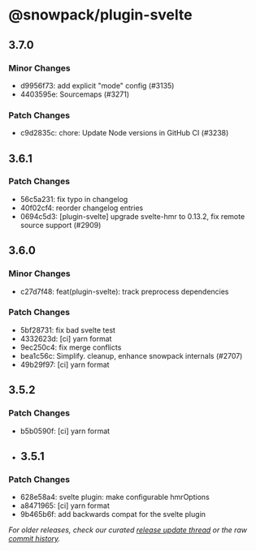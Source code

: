 # @snowpack/plugin-svelte

## 3.7.0

### Minor Changes

- d9956f73: add explicit "mode" config (#3135)
- 4403595e: Sourcemaps (#3271) <Luke Jackson>

### Patch Changes

- c9d2835c: chore: Update Node versions in GitHub CI (#3238) <Drew Powers>

## 3.6.1

### Patch Changes

- 56c5a231: fix typo in changelog
- 40f02cf4: reorder changelog entries
- 0694c5d3: [plugin-svelte] upgrade svelte-hmr to 0.13.2, fix remote source support (#2909) <rixo>

## 3.6.0

### Minor Changes

- c27d7f48: feat(plugin-svelte): track preprocess dependencies <pngwn>

### Patch Changes

- 5bf28731: fix bad svelte test
- 4332623d: [ci] yarn format
- 9ec250c4: fix merge conflicts
- bea1c56c: Simplify. cleanup, enhance snowpack internals (#2707)
- 49b29f97: [ci] yarn format

## 3.5.2

### Patch Changes

- b5b0590f: [ci] yarn format

* ## 3.5.1

### Patch Changes

- 628e58a4: svelte plugin: make configurable hmrOptions
- a8471965: [ci] yarn format
- 9b465b6f: add backwards compat for the svelte plugin

_For older releases, check our curated [release update thread](https://github.com/withastro/snowpack/discussions/1183) or the raw [commit history](https://github.com/withastro/snowpack/commits/main/plugins/plugin-svelte)._
